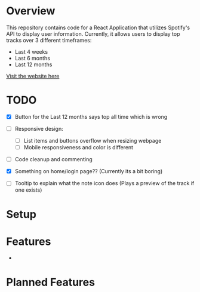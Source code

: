 # Overview
This repository contains code for a React Application that utilizes Spotify's API to display user information. Currently, it allows users to display top tracks over 3 different timeframes:
- Last 4 weeks
- Last 6 months
- Last 12 months

[Visit the website here](https://trackvoyage.netlify.app/)

# TODO
- [x] Button for the Last 12 months says top all time which is wrong
- [ ] Responsive design:
  - [ ] List items and buttons overflow when resizing webpage
  - [ ] Mobile responsiveness and color is different
- [ ] Code cleanup and commenting
- [x] Something on home/login page?? (Currently its a bit boring)
- [ ] Tooltip to explain what the note icon does (Plays a preview of the track if one exists)


# Setup


# Features
- 


# Planned Features




